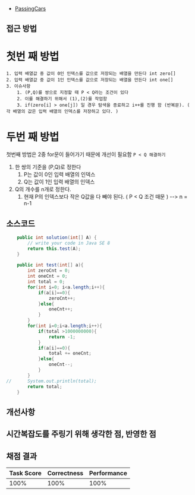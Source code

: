 - [PassingCars](https://app.codility.com/programmers/lessons/5-prefix_sums/passing_cars/)

## 접근 방법
# 첫번 째 방법
	1. 입력 배열값 중 값이 0인 인덱스를 값으로 저장되는 배열을 만든다 int zero[]
	2. 입력 배열값 중 값이 1인 인덱스를 값으로 저장되는 배열을 만든다 int one[]
	3. 이슈사항
		1. (P,Q)를 쌍으로 지정할 때 P < Q라는 조건이 있다
		2. 이를 해결하기 위해서 (1),(2)를 작업함
		3. if(zero[i] > one[j]) 일 경우 탐색을 종료하고 i++를 진행 함 (반복문). ( 각 배열의 값은 입력 배열의 인덱스를 저장하고 있다. )
		

# 두번 째 방법
 첫번째 방법은 2중 for문이 들어가기 때문에 개선이 필요함
 `P < Q 해결하기`
 1. 한 쌍의 기준을 (P,Q)로 정한다
	1. P는 값이 0인 입력 배열의 인덱스
	2. Q는 값이 1인 입력 배열의 인덱스
 2. Q의 개수를 n개로 정한다.
	1. 현재 P의 인덱스보다 작은 Q값을 다 빼야 된다. ( P < Q 조건 때문 ) --> n = n-1
		
## 소스코드

~~~java
	public int solution(int[] A) {
        // write your code in Java SE 8
		return this.test(A);
	}
	
	public int test(int[] a){
		int zeroCnt = 0;
		int oneCnt = 0;
		int total = 0;
		for(int i=0; i<a.length;i++){
			if(a[i]==0){
				zeroCnt++;
			}else{
				oneCnt++;
			}
		}
		for(int i=0;i<a.length;i++){
			if(total >1000000000){
				return -1;
			}
			if(a[i]==0){
				total += oneCnt;
			}else{
				oneCnt--;
			}
		}
//		System.out.println(total);
		return total;
	}
~~~

## 개선사항

## 시간복잡도를 주링기 위해 생각한 점, 반영한 점

## 채점 결과
| Task Score | Correctness | Performance | 
| ------------ | ------------- | ------------- |
| 100% | 100% | 100% |
